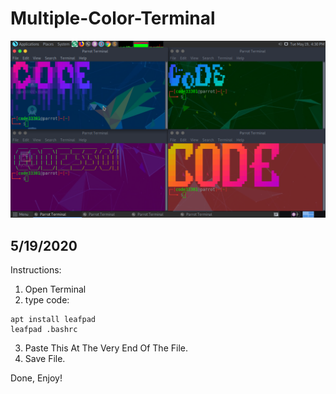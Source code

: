 # Multiple-Color-Terminal
![](IMG-01.png)
## 5/19/2020

Instructions:
1. Open Terminal
2. type code:
```
apt install leafpad
leafpad .bashrc
```
3. Paste This At The Very End Of The File.
4. Save File.

Done, Enjoy!

